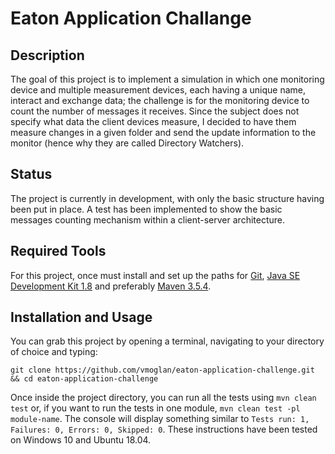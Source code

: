 # Eaton Application Challange

## Description

The goal of this project is to implement a simulation in which one monitoring device and multiple measurement devices, each having a unique name, interact and exchange data; the challenge is for the monitoring device to count the number of messages it receives. Since the subject does not specify what data the client devices measure, I decided to have them measure changes in a given folder and send the update information to the monitor (hence why they are called Directory Watchers).

## Status

The project is currently in development, with only the basic structure having been put in place. A test has been implemented to show the basic messages counting mechanism within a client-server architecture.

## Required Tools

For this project, once must install and set up the paths for [Git](https://git-scm.com/), [Java SE Development Kit 1.8](http://www.oracle.com/technetwork/java/javase/downloads/jdk8-downloads-2133151.html) and preferably [Maven 3.5.4](https://maven.apache.org/).

## Installation and Usage

You can grab this project by opening a terminal, navigating to your directory of choice and typing:

  `git clone https://github.com/vmoglan/eaton-application-challenge.git && cd eaton-application-challenge`
 
Once inside the project directory, you can run all the tests using `mvn clean test` or, if you want to run the tests in one module, `mvn clean test -pl module-name`. The console will display something similar to `Tests run: 1, Failures: 0, Errors: 0, Skipped: 0`. These instructions have been tested on Windows 10 and Ubuntu 18.04.
